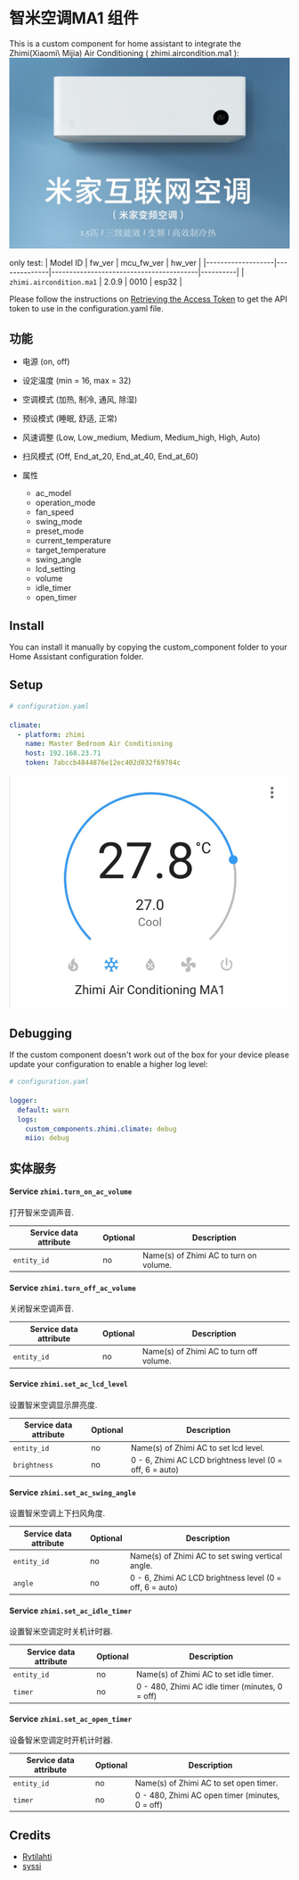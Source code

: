 # 智米空调MA1 组件

This is a custom component for home assistant to integrate the Zhimi(Xiaomi\ Mijia) Air Conditioning ( zhimi.aircondition.ma1 ):
![Image text](zhimi.aircondition.ma1.jpg)

only test:
| Model ID          | fw_ver | mcu_fw_ver                            | hw_ver    |
|-------------------|--------------|-----------------------------------------|----------|
| `zhimi.aircondition.ma1`    | 2.0.9     | 0010        | esp32   |

Please follow the instructions on [Retrieving the Access Token](https://www.home-assistant.io/components/vacuum.xiaomi_miio/#retrieving-the-access-token) to get the API token to use in the configuration.yaml file.

## 功能

* 电源 (on, off)
* 设定温度 (min = 16, max = 32)
* 空调模式 (加热, 制冷, 通风, 除湿)
* 预设模式 (睡眠, 舒适, 正常)
* 风速调整 (Low, Low_medium, Medium, Medium_high, High, Auto)
* 扫风模式 (Off, End_at_20, End_at_40, End_at_60)

* 属性
  - ac_model
  - operation_mode
  - fan_speed
  - swing_mode
  - preset_mode
  - current_temperature
  - target_temperature
  - swing_angle
  - lcd_setting
  - volume
  - idle_timer
  - open_timer
  
  
## Install

You can install it manually by copying the custom_component folder to your Home Assistant configuration folder.


## Setup

```yaml
# configuration.yaml

climate:
  - platform: zhimi
    name: Master Bedroom Air Conditioning
    host: 192.168.23.71
    token: 7abccb4844876e12ec402d832f69784c
```

![Image text](climate.jpg)

## Debugging

If the custom component doesn't work out of the box for your device please update your configuration to enable a higher log level:

```yaml
# configuration.yaml

logger:
  default: warn
  logs:
    custom_components.zhimi.climate: debug
    miio: debug
```

## 实体服务

#### Service `zhimi.turn_on_ac_volume`

打开智米空调声音.

| Service data attribute    | Optional | Description                                                          |
|---------------------------|----------|----------------------------------------------------------------------|
| `entity_id`               |       no | Name(s) of Zhimi AC to turn on volume.               |

#### Service `zhimi.turn_off_ac_volume`

关闭智米空调声音.

| Service data attribute    | Optional | Description                                                          |
|---------------------------|----------|----------------------------------------------------------------------|
| `entity_id`               |       no | Name(s) of Zhimi AC to turn off volume.               |

#### Service `zhimi.set_ac_lcd_level`

设置智米空调显示屏亮度.

| Service data attribute    | Optional | Description                                                          |
|---------------------------|----------|----------------------------------------------------------------------|
| `entity_id`               |       no | Name(s) of Zhimi AC to set lcd level.               |
| `brightness`               |       no | 0 - 6, Zhimi AC LCD brightness level (0 = off, 6 = auto)               |

#### Service `zhimi.set_ac_swing_angle`

设置智米空调上下扫风角度.

| Service data attribute    | Optional | Description                                                          |
|---------------------------|----------|----------------------------------------------------------------------|
| `entity_id`               |       no | Name(s) of Zhimi AC to set swing vertical angle.               |
| `angle`               |       no | 0 - 6, Zhimi AC LCD brightness level (0 = off, 6 = auto)               |

#### Service `zhimi.set_ac_idle_timer`

设置智米空调定时关机计时器.

| Service data attribute    | Optional | Description                                                          |
|---------------------------|----------|----------------------------------------------------------------------|
| `entity_id`               |       no | Name(s) of Zhimi AC to set idle timer.               |
| `timer`               |       no | 0 - 480, Zhimi AC idle timer (minutes, 0 = off)               |

#### Service `zhimi.set_ac_open_timer`

设备智米空调定时开机计时器.

| Service data attribute    | Optional | Description                                                          |
|---------------------------|----------|----------------------------------------------------------------------|
| `entity_id`               |       no | Name(s) of Zhimi AC to set open timer.               |
| `timer`               |       no | 0 - 480, Zhimi AC open timer (minutes, 0 = off)               |

## Credits

* [Rytilahti](https://github.com/rytilahti/python-miio)
* [syssi](https://github.com/syssi/xiaomi_airconditioningcompanion)

